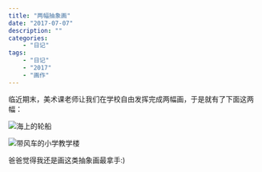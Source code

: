 ```yaml
---
title: "两幅抽象画"
date: "2017-07-07"
description: ""
categories:
    - "日记"
tags:
    - "日记"
    - "2017"
    - "画作"
---
```



临近期末，美术课老师让我们在学校自由发挥完成两幅画，于是就有了下面这两幅：

![海上的轮船](http://image.tonybai.com/img/201707/diary_20170707_1.jpg)

![带风车的小学教学楼](http://image.tonybai.com/img/201707/diary_20170707_2.jpg)

爸爸觉得我还是画这类抽象画最拿手:)
